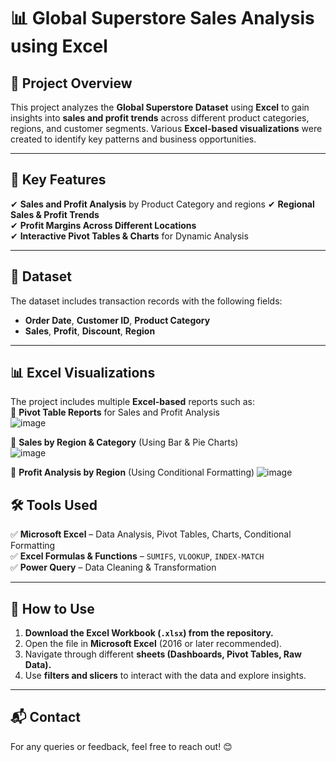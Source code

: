 # 📊 Global Superstore Sales Analysis using Excel  

## 📝 Project Overview  
This project analyzes the **Global Superstore Dataset** using **Excel** to gain insights into **sales and profit trends** across different product categories, regions, and customer segments. Various **Excel-based visualizations** were created to identify key patterns and business opportunities.  

---

## 📌 Key Features  
✔ **Sales and Profit Analysis** by Product Category and regions
✔ **Regional Sales & Profit Trends**  
✔ **Profit Margins Across Different Locations**  
✔ **Interactive Pivot Tables & Charts** for Dynamic Analysis  

---

## 📂 Dataset  
The dataset includes transaction records with the following fields:  
- **Order Date**, **Customer ID**, **Product Category**  
- **Sales**, **Profit**, **Discount**, **Region**  

---

## 📊 Excel Visualizations 
The project includes multiple **Excel-based** reports such as:  
📌 **Pivot Table Reports** for Sales and Profit Analysis  
![image](https://github.com/user-attachments/assets/3dd07c33-8fcc-4793-ad6a-779f31476f56)


📌 **Sales by Region & Category** (Using Bar & Pie Charts)  
![image](https://github.com/user-attachments/assets/4d06e9a2-75c6-41d7-bbb5-6f80c9918635)



📌 **Profit Analysis by Region** (Using Conditional Formatting) 
![image](https://github.com/user-attachments/assets/4f2c318f-f20b-4055-97ac-e3033640d519)



## 🛠 Tools Used  
✅ **Microsoft Excel** – Data Analysis, Pivot Tables, Charts, Conditional Formatting  
✅ **Excel Formulas & Functions** – `SUMIFS`, `VLOOKUP`, `INDEX-MATCH`  
✅ **Power Query** – Data Cleaning & Transformation  

---

## 🚀 How to Use  
1. **Download the Excel Workbook (`.xlsx`) from the repository.**  
2. Open the file in **Microsoft Excel** (2016 or later recommended).  
3. Navigate through different **sheets (Dashboards, Pivot Tables, Raw Data).**  
4. Use **filters and slicers** to interact with the data and explore insights.  

---

## 📬 Contact  
For any queries or feedback, feel free to reach out! 😊  
